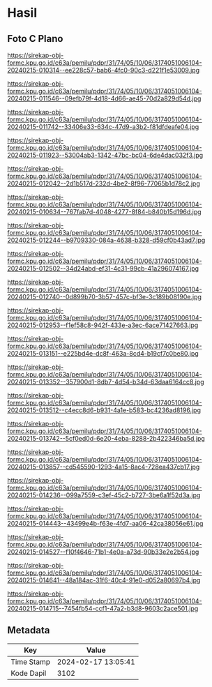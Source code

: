 # Hasil

## Foto C Plano

https://sirekap-obj-formc.kpu.go.id/c63a/pemilu/pdpr/31/74/05/10/06/3174051006104-20240215-010314--ee228c57-bab6-4fc0-90c3-d221f1e53009.jpg

https://sirekap-obj-formc.kpu.go.id/c63a/pemilu/pdpr/31/74/05/10/06/3174051006104-20240215-011546--09efb79f-4d18-4d66-ae45-70d2a829d54d.jpg

https://sirekap-obj-formc.kpu.go.id/c63a/pemilu/pdpr/31/74/05/10/06/3174051006104-20240215-011742--33406e33-634c-47d9-a3b2-f81dfdeafe04.jpg

https://sirekap-obj-formc.kpu.go.id/c63a/pemilu/pdpr/31/74/05/10/06/3174051006104-20240215-011923--53004ab3-1342-47bc-bc04-6de4dac032f3.jpg

https://sirekap-obj-formc.kpu.go.id/c63a/pemilu/pdpr/31/74/05/10/06/3174051006104-20240215-012042--2d1b517d-232d-4be2-8f96-77065b1d78c2.jpg

https://sirekap-obj-formc.kpu.go.id/c63a/pemilu/pdpr/31/74/05/10/06/3174051006104-20240215-010634--767fab7d-4048-4277-8f84-b840b15d196d.jpg

https://sirekap-obj-formc.kpu.go.id/c63a/pemilu/pdpr/31/74/05/10/06/3174051006104-20240215-012244--b9709330-084a-4638-b328-d59cf0b43ad7.jpg

https://sirekap-obj-formc.kpu.go.id/c63a/pemilu/pdpr/31/74/05/10/06/3174051006104-20240215-012502--34d24abd-ef31-4c31-99cb-41a296074167.jpg

https://sirekap-obj-formc.kpu.go.id/c63a/pemilu/pdpr/31/74/05/10/06/3174051006104-20240215-012740--0d899b70-3b57-457c-bf3e-3c189b08190e.jpg

https://sirekap-obj-formc.kpu.go.id/c63a/pemilu/pdpr/31/74/05/10/06/3174051006104-20240215-012953--f1ef58c8-942f-433e-a3ec-6ace71427663.jpg

https://sirekap-obj-formc.kpu.go.id/c63a/pemilu/pdpr/31/74/05/10/06/3174051006104-20240215-013151--e225bd4e-dc8f-463a-8cd4-b19cf7c0be80.jpg

https://sirekap-obj-formc.kpu.go.id/c63a/pemilu/pdpr/31/74/05/10/06/3174051006104-20240215-013352--357900d1-8db7-4d54-b34d-63daa6164cc8.jpg

https://sirekap-obj-formc.kpu.go.id/c63a/pemilu/pdpr/31/74/05/10/06/3174051006104-20240215-013512--c4ecc8d6-b931-4a1e-b583-bc4236ad8196.jpg

https://sirekap-obj-formc.kpu.go.id/c63a/pemilu/pdpr/31/74/05/10/06/3174051006104-20240215-013742--5cf0ed0d-6e20-4eba-8288-2b422346ba5d.jpg

https://sirekap-obj-formc.kpu.go.id/c63a/pemilu/pdpr/31/74/05/10/06/3174051006104-20240215-013857--cd545590-1293-4a15-8ac4-728ea437cb17.jpg

https://sirekap-obj-formc.kpu.go.id/c63a/pemilu/pdpr/31/74/05/10/06/3174051006104-20240215-014236--099a7559-c3ef-45c2-b727-3be6a1f52d3a.jpg

https://sirekap-obj-formc.kpu.go.id/c63a/pemilu/pdpr/31/74/05/10/06/3174051006104-20240215-014443--43499e4b-f63e-4fd7-aa06-42ca38056e61.jpg

https://sirekap-obj-formc.kpu.go.id/c63a/pemilu/pdpr/31/74/05/10/06/3174051006104-20240215-014527--f10f4646-71b1-4e0a-a73d-90b33e2e2b54.jpg

https://sirekap-obj-formc.kpu.go.id/c63a/pemilu/pdpr/31/74/05/10/06/3174051006104-20240215-014641--48a184ac-31f6-40c4-91e0-d052a80697b4.jpg

https://sirekap-obj-formc.kpu.go.id/c63a/pemilu/pdpr/31/74/05/10/06/3174051006104-20240215-014715--7454fb54-ccf1-47a2-b3d8-9603c2ace501.jpg


## Metadata

| Key        | Value               |
| ---------- | ------------------- |
| Time Stamp | 2024-02-17 13:05:41 |
| Kode Dapil | 3102                |



